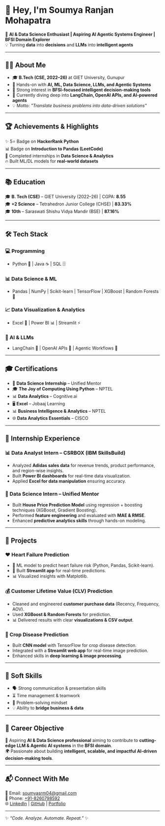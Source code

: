 # 👋 Hey, I'm Soumya Ranjan Mohapatra  

🚀 **AI & Data Science Enthusiast | Aspiring AI Agentic Systems Engineer | BFSI Domain Explorer**  
💡 Turning **data** into **decisions** and **LLMs** into **intelligent agents**  

---

## 🧑‍💻 About Me  
- 🎓 **B.Tech (CSE, 2022–26)** at GIET University, Gunupur  
- 💼 Hands-on with **AI, ML, Data Science, LLMs, and Agentic Systems**  
- 🔬 Strong interest in **BFSI-focused intelligent decision-making tools**  
- 🌱 Currently diving deep into **LangChain, OpenAI APIs, and AI-powered agents**  
- 💡 Motto: *"Translate business problems into data-driven solutions"*  

---

## 🏆 Achievements & Highlights  
✨ 5⭐ Badge on **HackerRank Python**  
📊 Badge on **Introduction to Pandas (LeetCode)**  
🏅 Completed internships in **Data Science & Analytics**  
🔥 Built ML/DL models for **real-world datasets**  

---

## 📚 Education  
🎓 **B. Tech (CSE)** – GIET University (2022–26) | CGPA: **8.55**  
🎓 **+2 Science** – Tetrahedron Junior College (CHSE) | **83.33%**  
🎓 **10th** – Saraswati Shishu Vidya Mandir (BSE) | **87.16%**  

---

## 🛠️ Tech Stack  

### 💻 Programming  
- Python 🐍 | Java ☕ | SQL 🗄️  

### 📊 Data Science & ML  
- Pandas | NumPy | Scikit-learn | TensorFlow | XGBoost | Random Forests 🌳  

### 📈 Data Visualization & Analytics  
- Excel 📑 | Power BI 📊 | Streamlit ⚡  

### 🔮 AI & LLMs  
- LangChain 🔗 | OpenAI APIs 🤖 | Agentic Workflows 🧠  

---

## 🎓 Certifications  
- 🧾 **Data Science Internship** – Unified Mentor  
- 🎓 **The Joy of Computing Using Python** – NPTEL  
- 📊 **Data Analytics** – Cognitive.ai  
- 🖥️ **Excel** – Jobaaj Learning  
- 📊 **Business Intelligence & Analytics** – NPTEL  
- 🌐 **Data Analytics Essentials** – CISCO  

---

## 💼 Internship Experience  

### 📊 Data Analyst Intern – **CSRBOX (IBM SkillsBuild)**  
- Analyzed **Adidas sales data** for revenue trends, product performance, and region-wise insights.  
- Built **Power BI dashboards** for real-time data visualization.  
- Applied **Excel for data manipulation** ensuring accuracy.  

### 🤖 Data Science Intern – **Unified Mentor**  
- Built **House Price Prediction Model** using regression + boosting techniques (XGBoost, Gradient Boosting).  
- Performed **feature engineering** and evaluated with **MAE & RMSE**.  
- Enhanced **predictive analytics skills** through hands-on modeling.  

---

## 🚀 Projects  

### ❤️ Heart Failure Prediction  
- 🧠 ML model to predict heart failure risk (Python, Pandas, Scikit-learn).  
- 🎨 Built **Streamlit app** for real-time predictions.  
- 📊 Visualized insights with Matplotlib.  

### 💰 Customer Lifetime Value (CLV) Prediction  
- Cleaned and engineered **customer purchase data** (Recency, Frequency, AOV).  
- Used **XGBoost & Random Forests** for prediction.  
- 📊 Delivered results with clear **visualizations & CSV output**.  

### 🌱 Crop Disease Prediction  
- Built **CNN model** with TensorFlow for crop disease detection.  
- Integrated with a **Streamlit web app** for real-time image prediction.  
- Enhanced skills in **deep learning & image processing**.  

---

## 🌟 Soft Skills  
- 🗣️ Strong communication & presentation skills  
- ⏳ Time management & teamwork  
- 🧩 Problem-solving mindset  
- 💡 Ability to **bridge business & data**  

---

## 🎯 Career Objective  
💼 Aspiring **AI & Data Science professional** aiming to contribute to **cutting-edge LLM & Agentic AI systems** in the **BFSI domain**.  
🌍 Passionate about building **intelligent, scalable, and impactful AI-driven decision-making tools**.  

---

## 📬 Connect With Me  
📧 Email: [soumyasrm04@gmail.com](mailto:soumyasrm04@gmail.com)  
📱 Phone: [+91-8260798592](tel:+918260798592)  
🌐 [LinkedIn](#) | [GitHub](#) | [Portfolio](#)  

---

✨ *“Code. Analyze. Automate. Repeat.”* ✨  


<!--
**SoumyaRM2004/SoumyaRM2004** is a ✨ _special_ ✨ repository because its `README.md` (this file) appears on your GitHub profile.

Here are some ideas to get you started:

- 🔭 I’m currently working on ...
- 🌱 I’m currently learning ...
- 👯 I’m looking to collaborate on ...
- 🤔 I’m looking for help with ...
- 💬 Ask me about ...
- 📫 How to reach me: ...
- 😄 Pronouns: ...
- ⚡ Fun fact: ...
-->
